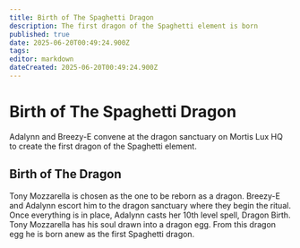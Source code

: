 ```yaml
---
title: Birth of The Spaghetti Dragon
description: The first dragon of the Spaghetti element is born
published: true
date: 2025-06-20T00:49:24.900Z
tags: 
editor: markdown
dateCreated: 2025-06-20T00:49:24.900Z
---
```


# Birth of The Spaghetti Dragon
Adalynn and Breezy-E convene at the dragon sanctuary on Mortis Lux HQ to create the first dragon of the Spaghetti element.


## Birth of The Dragon
Tony Mozzarella is chosen as the one to be reborn as a dragon. Breezy-E and Adalynn escort him to the dragon sanctuary where they begin the ritual. Once everything is in place, Adalynn casts her 10th level spell, Dragon Birth. Tony Mozzarella has his soul drawn into a dragon egg. From this dragon egg he is born anew as the first Spaghetti dragon.